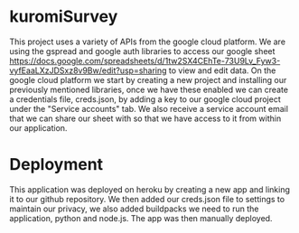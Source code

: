 # kuromiSurvey
This project uses a variety of APIs from the google cloud platform. We are using the gspread and google auth libraries to access our google sheet https://docs.google.com/spreadsheets/d/1tw2SX4CEhTe-73U9Lv_Fyw3-vyfEaaLXzJDSxz8v9Bw/edit?usp=sharing to view and edit data. 
On the google cloud platform we start by creating a new project and installing our previously mentioned libraries, once we have these enabled we can create a credentials file, creds.json, by adding a key to our google cloud project under the "Service accounts" tab. We also receive a service account email that we can share our sheet with so that we have access to it from within our application. 
# Deployment
This application was deployed on heroku by creating a new app and linking it to our github repository. We then added our creds.json file to settings to maintain our privacy, we also added buildpacks we need to run the application, python and node.js. The app was then manually deployed. 